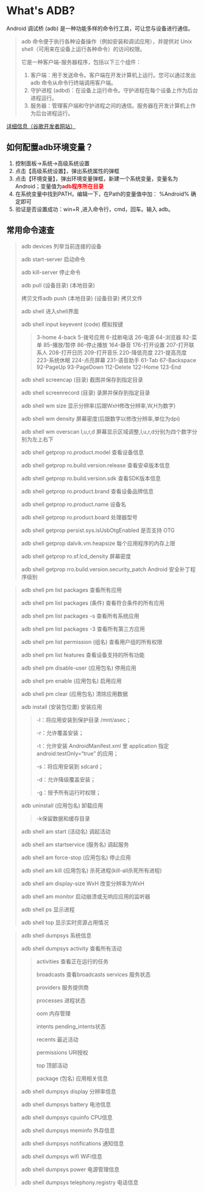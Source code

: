 # What's ADB?

Android 调试桥 (adb) 是一种功能多样的命令行工具，可让您与设备进行通信。

> adb 命令便于执行各种设备操作（例如安装和调试应用），并提供对 Unix shell（可用来在设备上运行各种命令）的访问权限。
>
> 它是一种客户端-服务器程序，包括以下三个组件：
>
> 1. 客户端：用于发送命令。客户端在开发计算机上运行。您可以通过发出 adb 命令从命令行终端调用客户端。
> 2. 守护进程 (adbd)：在设备上运行命令。守护进程在每个设备上作为后台进程运行。
> 3. 服务器：管理客户端和守护进程之间的通信。服务器在开发计算机上作为后台进程运行。

[详细信息（谷歌开发者网站）](https://developer.android.google.cn/studio/command-line/adb)

## 如何配置adb环境变量？

1. 控制面板->系统->高级系统设置
2. 点击【高级系统设置】，弹出系统属性的弹框
3. 点击【环境变量】，弹出环境变量弹框，新建一个系统变量，变量名为Android；变量值为<b style="color:red">adb程序所在目录</b>
4. 在系统变量中找到PATH，编辑一下，在Path的变量值中加：
   %Android%
   确定即可
5. 验证是否设置成功：win+R ,进入命令行，cmd，回车。输入 adb。

## 常用命令速查

> adb devices 列举当前连接的设备
>
> adb start-server 启动命令
>
> adb kill-server 停止命令
>
> adb pull (设备目录) (本地目录)
>
> 拷贝文件adb push (本地目录) (设备目录) 拷贝文件
>
> adb shell 进入shell界面
>
> adb shell input keyevent (code) 模拟按键
>
> > 3-home 4-back 5-拨号应用 6-挂断电话 26-电源 64-浏览器 82-菜单 85-播放/暂停 86-停止播放 164-静音 176-打开设置 207-打开联系人 208-打开日历 209-打开音乐 220-降低亮度 221-提高亮度 223-系统休眠 224-点亮屏幕 231-语音助手 61-Tab 67-Backspace 92-PageUp 93-PageDown 112-Delete 122-Home 123-End
>
> adb shell screencap (目录) 截图并保存到指定目录
>
> adb shell screenrecord (目录) 录屏并保存到指定目录
>
> adb shell wm size 显示分辨率(后跟WxH修改分辨率,W,H为数字)
>
> adb shell wm density 屏幕密度(后跟数字以修改分辨率,单位为dpi)
>
> adb shell wm overscan l,u,r,d 屏幕显示区域调整,l,u,r,d分别为四个数字分别为左上右下
>
> adb shell getprop ro.product.model 查看设备信息
>
> adb shell getprop ro.build.version.release 查看安卓版本信息
>
> adb shell getprop ro.build.version.sdk 查看SDK版本信息
>
> adb shell getprop ro.product.brand 查看设备品牌信息
>
> adb shell getprop ro.product.name 设备名
>
> adb shell getprop ro.product.board 处理器型号
>
> adb shell getprop persist.sys.isUsbOtgEnabled 是否支持 OTG 
>
> adb shell getprop dalvik.vm.heapsize 每个应用程序的内存上限
>
> adb shell getprop ro.sf.lcd_density 屏幕密度
>
> adb shell getprop rro.build.version.security_patch Android 安全补丁程序级别

> adb shell pm list packages 查看所有应用
>
> adb shell pm list packages (条件) 查看符合条件的所有应用
>
> adb shell pm list packages -s 查看所有系统应用
>
> adb shell pm list packages -3 查看所有第三方应用
>
> adb shell pm list permission (组名) 查看用户组的所有权限
>
> adb shell pm list features 查看设备支持的所有功能
>
> adb shell pm disable-user (应用包名) 停用应用
>
> adb shell pm enable (应用包名) 启用应用
>
> adb shell pm clear (应用包名) 清除应用数据
>
> adb install (安装包位置) 安装应用
>
> > -l：将应用安装到保护目录 /mnt/asec；
> >
> > -r：允许覆盖安装；
> >
> > -t：允许安装 AndroidManifest.xml 里 application 指定 android:testOnly=“true” 的应用；
> >
> > -s：将应用安装到 sdcard；
> >
> > -d：允许降级覆盖安装；
> >
> > -g：授予所有运行时权限；
>
> adb uninstall (应用包名) 卸载应用
>
> > -k保留数据和缓存目录
>
> adb shell am start (活动名) 调起活动
>
> adb shell am startservice (服务名) 调起服务
>
> adb shell am force-stop (应用包名) 停止应用
>
> adb shell am kill (应用包名) 杀死进程(kill-all杀死所有进程)
>
> adb shell am display-size WxH 改变分辨率为WxH 
>
> adb shell am monitor 启动崩溃或无响应应用的监听器
>
> adb shell ps 显示进程
>
> adb shell top 显示实时资源占用情况

> adb shell dumpsys 系统信息
>
> adb shell dumpsys activity 查看所有活动
>
> > activities 查看正在运行的任务
> >
> > broadcasts 查看broadcasts services 服务状态
> >
> > providers 服务提供商
> >
> > processes 进程状态
> >
> > oom 内存管理
> >
> > intents pending_intents状态
> >
> > recents 最近活动
> >
> > permissions URI授权
> >
> > top 顶部活动
> >
> > package (包名) 应用相关信息
>
> adb shell dumpsys display 分辨率信息
>
> adb shell dumpsys battery 电池信息
>
> adb shell dumpsys cpuinfo CPU信息
>
> adb shell dumpsys meminfo 外存信息
>
> adb shell dumpsys notifications 通知信息
>
> adb shell dumpsys wifi WiFi信息
>
> adb shell dumpsys power 电源管理信息
>
> adb shell dumpsys telephony.registry 电话信息
